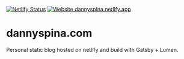 [![Netlify Status](https://api.netlify.com/api/v1/badges/db62463c-298f-4ad1-8937-cbd2cf96b709/deploy-status)](https://app.netlify.com/sites/dannyspina/deploys)
[![Website dannyspina.netlify.app](https://img.shields.io/website-up-down-green-red/http/shields.io.svg)](https://dannyspina.netlify.app/)
# dannyspina.com #
Personal static blog hosted on netlify and build with Gatsby + Lumen.